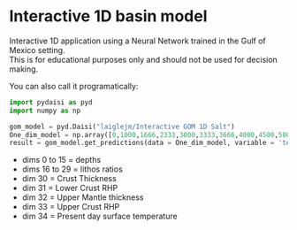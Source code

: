 # Interactive 1D basin model

Interactive 1D application using a Neural Network trained in the Gulf of Mexico setting.  
This is for educational purposes only and should not be used for decision making.  

You can also call it programatically:  

```python
import pydaisi as pyd
import numpy as np

gom_model = pyd.Daisi("laiglejm/Interactive GOM 1D Salt")
One_dim_model = np.array([0,1000,1666,2333,3000,3333,3666,4000,4500,5000,5500,6000,6333,6666,7000,8000,1.0,1.0,1.0,0.0,0.0,0.0,0.0,0.0,0.0,0.0,0.0,0.0,0.0,15000,2.00e-07,70000,1.50e-06,5]).reshape((34,1,1))
result = gom_model.get_predictions(data = One_dim_model, variable = 'temperature').value.flatten()
```

* dims 0 to 15 = depths
* dims 16 to 29 = lithos ratios
* dim 30 = Crust Thickness
* dim 31 = Lower Crust RHP
* dim 32 = Upper Mantle thickness
* dim 33 = Upper Crust RHP
* dim 34 = Present day surface temperature

